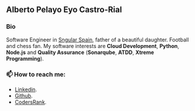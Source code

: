 ## Alberto Pelayo Eyo Castro-Rial

### Bio

Software Engineer in [Sngular Spain][1], father of a beautiful daughter. Football and chess fan.
My software interests are **Cloud Development**, **Python**, **Node.js** and **Quality Assurance** (**Sonarqube**, **ATDD**, **Xtreme Programming**).

### 📫 How to reach me:

* [Linkedin][2].
* [Github][3].
* [CodersRank][4].

<!--
**apecr/apecr** is a ✨ _special_ ✨ repository because its `README.md` (this file) appears on your GitHub profile.

Here are some ideas to get you started:

- 🔭 I’m currently working on ...
- 🌱 I’m currently learning ...
- 👯 I’m looking to collaborate on ...
- 🤔 I’m looking for help with ...
- 💬 Ask me about ...
- 📫 How to reach me: ...
- 😄 Pronouns: ...
- ⚡ Fun fact: ...
-->

[1]: https://www.sngular.com/
[2]: https://www.linkedin.com/in/alberto-eyo-castro-rial-0aa741121/
[3]: https://github.com/apecr
[4]: https://profile.codersrank.io/user/apecr

